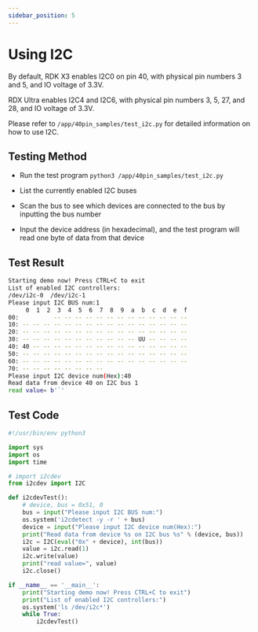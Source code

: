 ```yaml
---
sidebar_position: 5
---
```


# Using I2C

By default, RDK X3 enables I2C0 on pin 40, with physical pin numbers 3 and 5, and IO voltage of 3.3V.

RDX Ultra enables I2C4 and I2C6, with physical pin numbers 3, 5, 27, and 28, and IO voltage of 3.3V.

Please refer to `/app/40pin_samples/test_i2c.py` for detailed information on how to use I2C.

## Testing Method

- Run the test program `python3 /app/40pin_samples/test_i2c.py`

- List the currently enabled I2C buses
- Scan the bus to see which devices are connected to the bus by inputting the bus number
- Input the device address (in hexadecimal), and the test program will read one byte of data from that device

## Test Result

```bash
Starting demo now! Press CTRL+C to exit
List of enabled I2C controllers:
/dev/i2c-0  /dev/i2c-1
Please input I2C BUS num:1
     0  1  2  3  4  5  6  7  8  9  a  b  c  d  e  f
00:          -- -- -- -- -- -- -- -- -- -- -- -- -- 
10: -- -- -- -- -- -- -- -- -- -- -- -- -- -- -- -- 
20: -- -- -- -- -- -- -- -- -- -- -- -- -- -- -- -- 
30: -- -- -- -- -- -- -- -- -- -- -- UU -- -- -- -- 
40: 40 -- -- -- -- -- -- -- -- -- -- -- -- -- -- -- 
50: -- -- -- -- -- -- -- -- -- -- -- -- -- -- -- -- 
60: -- -- -- -- -- -- -- -- -- -- -- -- -- -- -- -- 
70: -- -- -- -- -- -- -- --                         
Please input I2C device num(Hex):40
Read data from device 40 on I2C bus 1
read value= b'`'
```
## Test Code

```python
#!/usr/bin/env python3

import sys
import os
import time

# import i2cdev
from i2cdev import I2C

def i2cdevTest():
    # device, bus = 0x51, 0
    bus = input("Please input I2C BUS num:")
    os.system('i2cdetect -y -r ' + bus)
    device = input("Please input I2C device num(Hex):")
    print("Read data from device %s on I2C bus %s" % (device, bus))
    i2c = I2C(eval("0x" + device), int(bus))
    value = i2c.read(1)
    i2c.write(value)
    print("read value=", value)
    i2c.close()

if __name__ == '__main__':
    print("Starting demo now! Press CTRL+C to exit")
    print("List of enabled I2C controllers:")
    os.system('ls /dev/i2c*')
    while True:
        i2cdevTest()

```